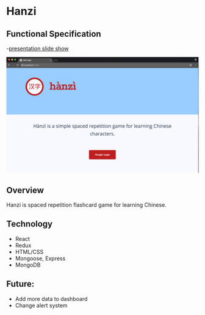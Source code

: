 # Hanzi

## Functional Specification
-[presentation slide show](https://docs.google.com/presentation/d/103c-r7qpS5HwX3zPI1LMWO5t8-jG2ScPfdMoFK8n7Rs/edit#slide=id.g21ca4a0167_0_228)

![hanzi](https://github.com/cfv7/hanzi/blob/master/media/hanzi-title.png)

## Overview
Hanzi is spaced repetition flashcard game for learning Chinese.

## Technology
* React
* Redux
* HTML/CSS
* Mongoose, Express
* MongoDB

## Future:
* Add more data to dashboard
* Change alert system